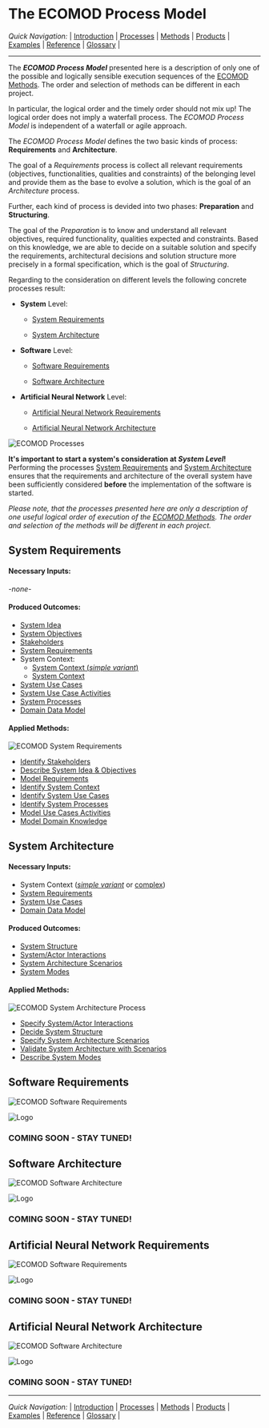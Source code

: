 # The ECOMOD Process Model


_Quick Navigation:_ | [Introduction](index.md) | [Processes](processes.md) | [Methods](methods.md) | [Products](products.md) | [Examples](examples.md) | [Reference](quick-reference.md) | [Glossary](glossary.md) |

---


The **_ECOMOD Process Model_** presented here is a description of only one of the possible and logically sensible execution sequences of the [ECOMOD Methods](methods.md). The order and selection of methods can be different in each project.

In particular, the logical order and the timely order should not mix up! The logical order does not imply a waterfall process. The _ECOMOD Process Model_ is independent of a waterfall or agile approach.


The _ECOMOD Process Model_ defines the two basic kinds of process: **Requirements** and **Architecture**.

The goal of a _Requirements_ process is collect all relevant requirements (objectives, functionalities, qualities and constraints) of the belonging level and provide them as the base to evolve a solution, which is the goal of an _Architecture_ process.

Further, each kind of process is devided into two phases: **Preparation** and **Structuring**.

The goal of the _Preparation_ is to know and understand all relevant objectives, required functionality, qualities expected and constraints. 
Based on this knowledge, we are able to decide on a suitable solution and specify the requirements, architectural decisions and solution structure more precisely in a formal specification, which is the goal of _Structuring_.


Regarding to the consideration on different levels the following concrete processes result:

+ **System** Level:

  + [System Requirements](#system-requirements)

  + [System Architecture](#system-architecture)

+ **Software** Level:

  + [Software Requirements](#software-requirements)

  + [Software Architecture](#software-architecture)

+ **Artificial Neural Network** Level:

  + [Artificial Neural Network Requirements](#artificial-neural-network-requirements)

  + [Artificial Neural Network Architecture](#artificial-neural-network-architecture)


![ECOMOD Processes](images/en-ecomod-processes-level2-overview.png)


**It's important to start a system's consideration at _System Level_!**
Performing the processes [System Requirements](#system-requirements) and [System Architecture](#system-architecture) ensures that the requirements and architecture of the overall system have been sufficiently considered **before** the implementation of the software is started.


_Please note, that the processes presented here are only a description of one useful logical order of execution of the [ECOMOD Methods](methods.md). The order and selection of the methods will be different in each project._


## System Requirements

#### Necessary Inputs:

_-none-_

#### Produced Outcomes:

+ [System Idea](product_system-idea.md)
+ [System Objectives](product_system-objectives.md)
+ [Stakeholders](product_stakeholders.md)
+ [System Requirements](product_system-requirements.md)
+ System Context:
  + [System Context (_simple variant_)](product_system-context-simple.md)
  + [System Context](product_system-context.md)
+ [System Use Cases](product_system-usecases.md)
+ [System Use Case Activities](product_system-usecaseactivities.md)
+ [System Processes](product_system-processes.md)
+ [Domain Data Model](product_domain-data-model.md)

#### Applied Methods:

![ECOMOD System Requirements](images/en-ecomod-process-system-requirements.png)

+ [Identify Stakeholders](method_stakeholders.md)
+ [Describe System Idea & Objectives](method_system-idea-objectives.md)
+ [Model Requirements](method_system-requirements.md)
+ [Identify System Context](method_system-context.md)
+ [Identify System Use Cases](method_system-usecases.md)
+ [Identify System Processes](method_system-processes.md)
+ [Model Use Cases Activities](method_system-usecases-activities.md)
+ [Model Domain Knowledge](method_domain-data-model.md)



## System Architecture

#### Necessary Inputs:

+ System Context ([_simple variant_](product_system-context-simple.md) or [complex](product_system-context.md))
+ [System Requirements](product_system-requirements.md)
+ [System Use Cases](product_system-usecases.md)
+ [Domain Data Model](product_domain-data-model.md)


#### Produced Outcomes:

+ [System Structure](product_system-architecture.md)
+ [System/Actor Interactions](product_system-interactions.md)
+ [System Architecture Scenarios](product_system-scenarios.md)
+ [System Modes](product_system-modes.md)


#### Applied Methods:

![ECOMOD System Architecture Process](images/en-ecomod-process-system-architecture.png)

+ [Specify System/Actor Interactions](method_system-interactions.md)
+ [Decide System Structure](method_system-architecture.md)
+ [Specify System Architecture Scenarios](method_system-scenarios.md)
+ [Validate System Architecture with Scenarios](method_system-architecture-validation.md)
+ [Describe System Modes](method_system-modes.md)


## Software Requirements

![ECOMOD Software Requirements](images/en-ecomod-process-software-requirements.png)

![Logo](images/_under-construction_.jpg)

### COMING SOON - STAY TUNED! ###


## Software Architecture

![ECOMOD Software Architecture](images/en-ecomod-process-software-architecture.png)

![Logo](images/_under-construction_.jpg)

### COMING SOON - STAY TUNED! ###


## Artificial Neural Network Requirements

![ECOMOD Software Requirements](images/en-ecomod-process-ann-requirements.png)

![Logo](images/_under-construction_.jpg)

### COMING SOON - STAY TUNED! ###


## Artificial Neural Network Architecture

![ECOMOD Software Architecture](images/en-ecomod-process-ann-architecture.png)

![Logo](images/_under-construction_.jpg)

### COMING SOON - STAY TUNED! ###



---
_Quick Navigation:_ | [Introduction](index.md) | [Processes](processes.md) | [Methods](methods.md) | [Products](products.md) | [Examples](examples.md) | [Reference](quick-reference.md) | [Glossary](glossary.md) |
